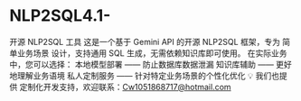 # NLP2SQL4.1-
开源 NLP2SQL 工具 这是一个基于 Gemini API 的开源 NLP2SQL 框架，专为 简单业务场景 设计，支持通用 SQL 生成，无需依赖知识库即可使用。  在实际业务中，您可以选择：  本地模型部署 —— 防止数据库数据泄漏  知识库辅助 —— 更好地理解业务语境  私人定制服务 —— 针对特定业务场景的个性化优化  💡 我们也提供 定制化开发支持，欢迎联系：Cw1051868717@hotmail.com
